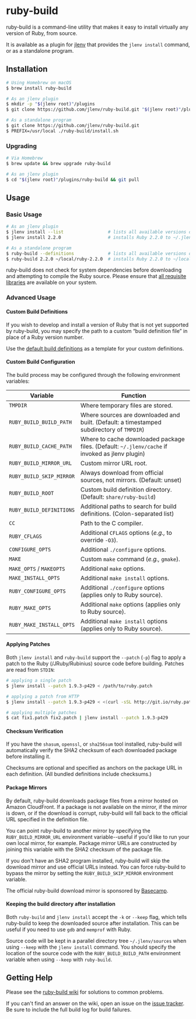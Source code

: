 # ruby-build

ruby-build is a command-line utility that makes it easy to install virtually any
version of Ruby, from source.

It is available as a plugin for [jlenv][] that
provides the `jlenv install` command, or as a standalone program.

## Installation

```sh
# Using Homebrew on macOS
$ brew install ruby-build

# As an jlenv plugin
$ mkdir -p "$(jlenv root)"/plugins
$ git clone https://github.com/jlenv/ruby-build.git "$(jlenv root)"/plugins/ruby-build

# As a standalone program
$ git clone https://github.com/jlenv/ruby-build.git
$ PREFIX=/usr/local ./ruby-build/install.sh
```

### Upgrading

```sh
# Via Homebrew
$ brew update && brew upgrade ruby-build

# As an jlenv plugin
$ cd "$(jlenv root)"/plugins/ruby-build && git pull
```

## Usage

### Basic Usage

```sh
# As an jlenv plugin
$ jlenv install --list                 # lists all available versions of Ruby
$ jlenv install 2.2.0                  # installs Ruby 2.2.0 to ~/.jlenv/versions

# As a standalone program
$ ruby-build --definitions             # lists all available versions of Ruby
$ ruby-build 2.2.0 ~/local/ruby-2.2.0  # installs Ruby 2.2.0 to ~/local/ruby-2.2.0
```

ruby-build does not check for system dependencies before downloading and
attempting to compile the Ruby source. Please ensure that [all requisite
libraries][build-env] are available on your system.

### Advanced Usage

#### Custom Build Definitions

If you wish to develop and install a version of Ruby that is not yet supported
by ruby-build, you may specify the path to a custom “build definition file” in
place of a Ruby version number.

Use the [default build definitions][definitions] as a template for your custom
definitions.

#### Custom Build Configuration

The build process may be configured through the following environment variables:

| Variable                 | Function                                                                                         |
| ------------------------ | ------------------------------------------------------------------------------------------------ |
| `TMPDIR`                 | Where temporary files are stored.                                                                |
| `RUBY_BUILD_BUILD_PATH`  | Where sources are downloaded and built. (Default: a timestamped subdirectory of `TMPDIR`)        |
| `RUBY_BUILD_CACHE_PATH`  | Where to cache downloaded package files. (Default: `~/.jlenv/cache` if invoked as jlenv plugin)  |
| `RUBY_BUILD_MIRROR_URL`  | Custom mirror URL root.                                                                          |
| `RUBY_BUILD_SKIP_MIRROR` | Always download from official sources, not mirrors. (Default: unset)                             |
| `RUBY_BUILD_ROOT`        | Custom build definition directory. (Default: `share/ruby-build`)                                 |
| `RUBY_BUILD_DEFINITIONS` | Additional paths to search for build definitions. (Colon-separated list)                         |
| `CC`                     | Path to the C compiler.                                                                          |
| `RUBY_CFLAGS`            | Additional `CFLAGS` options (_e.g.,_ to override `-O3`).                                         |
| `CONFIGURE_OPTS`         | Additional `./configure` options.                                                                |
| `MAKE`                   | Custom `make` command (_e.g.,_ `gmake`).                                                         |
| `MAKE_OPTS` / `MAKEOPTS` | Additional `make` options.                                                                       |
| `MAKE_INSTALL_OPTS`      | Additional `make install` options.                                                               |
| `RUBY_CONFIGURE_OPTS`    | Additional `./configure` options (applies only to Ruby source).                                  |
| `RUBY_MAKE_OPTS`         | Additional `make` options (applies only to Ruby source).                                         |
| `RUBY_MAKE_INSTALL_OPTS` | Additional `make install` options (applies only to Ruby source).                                 |

#### Applying Patches

Both `jlenv install` and `ruby-build` support the `--patch` (`-p`) flag to apply
a patch to the Ruby (/JRuby/Rubinius) source code before building. Patches are
read from `STDIN`:

```sh
# applying a single patch
$ jlenv install --patch 1.9.3-p429 < /path/to/ruby.patch

# applying a patch from HTTP
$ jlenv install --patch 1.9.3-p429 < <(curl -sSL http://git.io/ruby.patch)

# applying multiple patches
$ cat fix1.patch fix2.patch | jlenv install --patch 1.9.3-p429
```

#### Checksum Verification

If you have the `shasum`, `openssl`, or `sha256sum` tool installed, ruby-build will
automatically verify the SHA2 checksum of each downloaded package before
installing it.

Checksums are optional and specified as anchors on the package URL in each
definition. (All bundled definitions include checksums.)

#### Package Mirrors

By default, ruby-build downloads package files from a mirror hosted on Amazon
CloudFront. If a package is not available on the mirror, if the mirror is
down, or if the download is corrupt, ruby-build will fall back to the official
URL specified in the definition file.

You can point ruby-build to another mirror by specifying the
`RUBY_BUILD_MIRROR_URL` environment variable--useful if you'd like to run your
own local mirror, for example. Package mirror URLs are constructed by joining
this variable with the SHA2 checksum of the package file.

If you don't have an SHA2 program installed, ruby-build will skip the download
mirror and use official URLs instead. You can force ruby-build to bypass the
mirror by setting the `RUBY_BUILD_SKIP_MIRROR` environment variable.

The official ruby-build download mirror is sponsored by
[Basecamp](https://basecamp.com/).

#### Keeping the build directory after installation

Both `ruby-build` and `jlenv install` accept the `-k` or `--keep` flag, which
tells ruby-build to keep the downloaded source after installation. This can be
useful if you need to use `gdb` and `memprof` with Ruby.

Source code will be kept in a parallel directory tree `~/.jlenv/sources` when
using `--keep` with the `jlenv install` command. You should specify the
location of the source code with the `RUBY_BUILD_BUILD_PATH` environment
variable when using `--keep` with `ruby-build`.

## Getting Help

Please see the [ruby-build wiki][wiki] for solutions to common problems.

If you can't find an answer on the wiki, open an issue on the [issue tracker][].
Be sure to include the full build log for build failures.


  [jlenv]: https://github.com/jlenv/jlenv
  [definitions]: https://github.com/jlenv/ruby-build/tree/master/share/ruby-build
  [wiki]: https://github.com/jlenv/ruby-build/wiki
  [build-env]: https://github.com/jlenv/ruby-build/wiki#suggested-build-environment
  [issue tracker]: https://github.com/jlenv/ruby-build/issues
